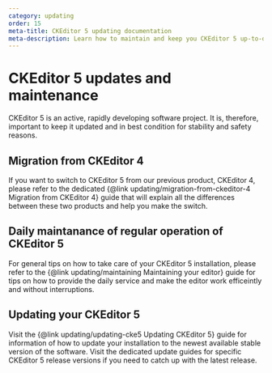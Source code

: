 ```yaml
---
category: updating
order: 15
meta-title: CKEditor 5 updating documentation
meta-description: Learn how to maintain and keep you CKEditor 5 up-to-date at all times.
---
```


# CKEditor 5 updates and maintenance

CKEditor 5 is an active, rapidly developing software project. It is, therefore, important to keep it updated and in best condition for stability and safety reasons.

## Migration from CKEditor 4

If you want to switch to CKEditor 5 from our previous product, CKEditor 4, please refer to the dedicated {@link updating/migration-from-ckeditor-4 Migration from CKEditor 4} guide that will explain all the differences between these two products and help you make the switch.

## Daily maintanance of regular operation of CKEditor 5

For general tips on how to take care of your CKEditor 5 installation, please refer to the {@link updating/maintaining Maintaining your editor} guide for tips on how to provide the daily service and make the editor work efficeintly and without interruptions.

## Updating your CKEditor 5

Visit the {@link updating/updating-cke5 Updating CKEditor 5} guide for information of how to update your installation to the newest available stable version of the software. Visit the dedicated update guides for specific CKEditor 5 release versions if you need to catch up with the latest release.

